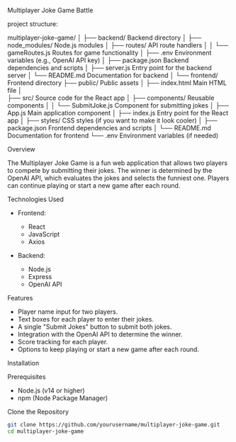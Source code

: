  Multiplayer Joke Game Battle

 project structure:

 multiplayer-joke-game/
│
├── backend/                      Backend directory
│   ├── node_modules/            Node.js modules
│   ├── routes/                   API route handlers
│   │   └── gameRoutes.js        Routes for game functionality
│   ├── .env                      Environment variables (e.g., OpenAI API key)
│   ├── package.json              Backend dependencies and scripts
│   ├── server.js                 Entry point for the backend server
│   └── README.md                 Documentation for backend
│
└── frontend/                     Frontend directory
    ├── public/                   Public assets
    │   ├── index.html            Main HTML file
    │   
    ├── src/                      Source code for the React app
    │   ├── components/           Reusable components
    │   │   └── SubmitJoke.js     Component for submitting jokes
    │   ├── App.js                Main application component
    │   ├── index.js              Entry point for the React app
    │   ├── styles/               CSS styles (if you want to make it look cooler)
    │   ├── package.json           Frontend dependencies and scripts
    │   └── README.md             Documentation for frontend
    └── .env                      Environment variables (if needed)


 Overview

The Multiplayer Joke Game is a fun web application that allows two players to compete by submitting their jokes. The winner is determined by the OpenAI API, which evaluates the jokes and selects the funniest one. Players can continue playing or start a new game after each round.

 Technologies Used

- Frontend:
  - React
  - JavaScript
  - Axios

- Backend:
  - Node.js
  - Express
  - OpenAI API

 Features

- Player name input for two players.
- Text boxes for each player to enter their jokes.
- A single "Submit Jokes" button to submit both jokes.
- Integration with the OpenAI API to determine the winner.
- Score tracking for each player.
- Options to keep playing or start a new game after each round.

 Installation

 Prerequisites

- Node.js (v14 or higher)
- npm (Node Package Manager)

 Clone the Repository

```bash
git clone https://github.com/yourusername/multiplayer-joke-game.git
cd multiplayer-joke-game
